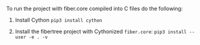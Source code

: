 To run the project with fiber.core compiled into C files do the following:

1. Install Cython
```pip3 install cython```

2. Install the fibertree project with Cythonized `fiber.core`:
```pip3 install --user -e . -v``` 


